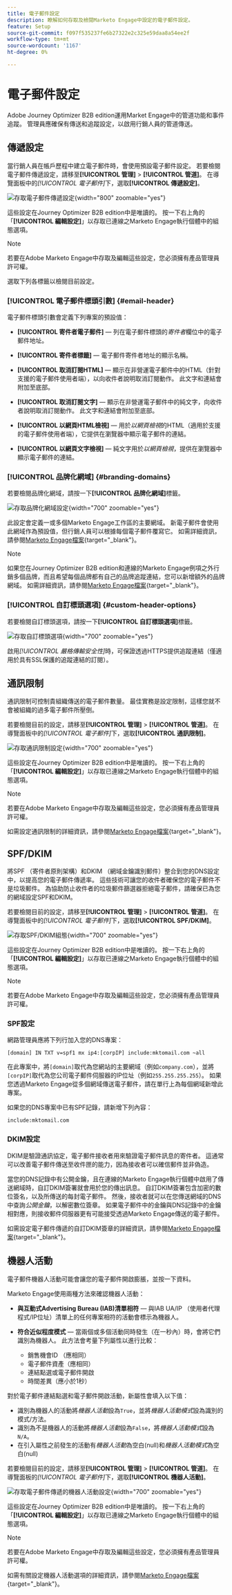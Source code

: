 ```yaml
---
title: 電子郵件設定
description: 瞭解如何存取及檢閱Marketo Engage中設定的電子郵件設定。
feature: Setup
source-git-commit: f097f535237fe6b27322e2c325e59daa8a54ee2f
workflow-type: tm+mt
source-wordcount: '1167'
ht-degree: 0%

---
```


# 電子郵件設定

Adobe Journey Optimizer B2B edition運用Market Engage中的管道功能和事件追蹤。 管理員應確保有傳送和追蹤設定，以啟用行銷人員的管道傳送。

## 傳遞設定

當行銷人員在帳戶歷程中建立電子郵件時，會使用預設電子郵件設定。 若要檢閱電子郵件傳遞設定，請移至&#x200B;**[!UICONTROL 管理]** > **[!UICONTROL 管道]**。 在導覽面板中的&#x200B;_[!UICONTROL 電子郵件]_&#x200B;下，選取&#x200B;**[!UICONTROL 傳遞設定]**。

![存取電子郵件傳遞設定](./assets/config-email-delivery-email-header.png){width="800" zoomable="yes"}

這些設定在Journey Optimizer B2B edition中是唯讀的。 按一下右上角的「**[!UICONTROL 編輯設定]**」以存取已連線之Marketo Engage執行個體中的組態選項。

>[!NOTE]
>
>若要在Adobe Marketo Engage中存取及編輯這些設定，您必須擁有產品管理員許可權。

選取下列各標籤以檢閱目前設定。

### [!UICONTROL 電子郵件標頭引數] {#email-header}

電子郵件標頭引數會定義下列專案的預設值：

* **[!UICONTROL 寄件者電子郵件]** — 列在電子郵件標頭的&#x200B;_寄件者_&#x200B;欄位中的電子郵件地址。

* **[!UICONTROL 寄件者標籤]** — 電子郵件寄件者地址的顯示名稱。

* **[!UICONTROL 取消訂閱HTML]** — 顯示在非營運電子郵件中的HTML（針對支援的電子郵件使用者端），以向收件者說明取消訂閱動作。 此文字和連結會附加至底部。

* **[!UICONTROL 取消訂閱文字]** — 顯示在非營運電子郵件中的純文字，向收件者說明取消訂閱動作。 此文字和連結會附加至底部。

* **[!UICONTROL 以網頁HTML檢視]** — 用於&#x200B;_以網頁檢視_&#x200B;的HTML（適用於支援的電子郵件使用者端），它提供在瀏覽器中顯示電子郵件的連結。

* **[!UICONTROL 以網頁文字檢視]** — 純文字用於&#x200B;_以網頁檢視_，提供在瀏覽器中顯示電子郵件的連結。

### [!UICONTROL 品牌化網域] {#branding-domains}

若要檢閱品牌化網域，請按一下&#x200B;**[!UICONTROL 品牌化網域]**&#x200B;標籤。

![存取品牌化網域設定](./assets/config-email-delivery-branding-domains.png){width="700" zoomable="yes"}

此設定會定義一或多個Marketo Engage工作區的主要網域。 新電子郵件會使用此網域作為預設值，但行銷人員可以根據每個電子郵件覆寫它。 如需詳細資訊，請參閱[Marketo Engage檔案](https://experienceleague.adobe.com/en/docs/marketo/using/product-docs/administration/email-setup/add-multiple-branding-domains/edit-your-default-branding-domain){target="_blank"}。

>[!NOTE]
>
>如果您在Journey Optimizer B2B edition和連線的Marketo Engage例項之外行銷多個品牌，而且希望每個品牌都有自己的品牌追蹤連結，您可以新增額外的品牌網域。 如需詳細資訊，請參閱[Marketo Engage檔案](https://experienceleague.adobe.com/en/docs/marketo/using/product-docs/administration/email-setup/add-multiple-branding-domains/add-an-additional-branding-domain){target="_blank"}。


### [!UICONTROL 自訂標頭選項] {#custom-header-options}

若要檢閱自訂標頭選項，請按一下&#x200B;**[!UICONTROL 自訂標頭選項]**&#x200B;標籤。

![存取自訂標頭選項](./assets/config-email-delivery-custom-header.png){width="700" zoomable="yes"}

啟用&#x200B;_[!UICONTROL 嚴格傳輸安全性]_&#x200B;時，可保證透過HTTPS提供追蹤連結（僅適用於具有SSL保護的追蹤連結的訂閱）。

## 通訊限制

通訊限制可控制貴組織傳送的電子郵件數量。 最佳實務是設定限制，這樣您就不會被組織的過多電子郵件所壓倒。

若要檢閱目前的設定，請移至&#x200B;**[!UICONTROL 管理]** > **[!UICONTROL 管道]**。 在導覽面板中的&#x200B;_[!UICONTROL 電子郵件]_&#x200B;下，選取&#x200B;**[!UICONTROL 通訊限制]**。

![存取通訊限制設定](./assets/config-email-communication-limits.png){width="700" zoomable="yes"}

這些設定在Journey Optimizer B2B edition中是唯讀的。 按一下右上角的「**[!UICONTROL 編輯設定]**」以存取已連線之Marketo Engage執行個體中的組態選項。

>[!NOTE]
>
>若要在Adobe Marketo Engage中存取及編輯這些設定，您必須擁有產品管理員許可權。

如需設定通訊限制的詳細資訊，請參閱[Marketo Engage檔案](https://experienceleague.adobe.com/en/docs/marketo/using/product-docs/administration/email-setup/enable-communication-limits){target="_blank"}。

## SPF/DKIM

將SPF （寄件者原則架構）和DKIM （網域金鑰識別郵件）整合到您的DNS設定中，以提高您的電子郵件傳遞率。 這些技術可讓您的收件者確保您的電子郵件不是垃圾郵件。 為協助防止收件者的垃圾郵件篩選器拒絕電子郵件，請確保已為您的網域設定SPF和DKIM。

若要檢閱目前的設定，請移至&#x200B;**[!UICONTROL 管理]** > **[!UICONTROL 管道]**。 在導覽面板中的&#x200B;_[!UICONTROL 電子郵件]_&#x200B;下，選取&#x200B;**[!UICONTROL SPF/DKIM]**。

![存取SPF/DKIM組態](./assets/config-email-spf-dkim.png){width="700" zoomable="yes"}

這些設定在Journey Optimizer B2B edition中是唯讀的。 按一下右上角的「**[!UICONTROL 編輯設定]**」以存取已連線之Marketo Engage執行個體中的組態選項。

>[!NOTE]
>
>若要在Adobe Marketo Engage中存取及編輯這些設定，您必須擁有產品管理員許可權。

### SPF設定

網路管理員應將下列行加入您的DNS專案：

`[domain] IN TXT v=spf1 mx ip4:[corpIP] include:mktomail.com ~all`

在此專案中，將`[domain]`取代為您網站的主要網域（例如`company.com`），並將`[corpIP]`取代為您公司電子郵件伺服器的IP位址（例如`255.255.255.255`）。 如果您透過Marketo Engage從多個網域傳送電子郵件，請在單行上為每個網域新增此專案。

如果您的DNS專案中已有SPF記錄，請新增下列內容：

`include:mktomail.com`

### DKIM設定

DKIM是驗證通訊協定，電子郵件接收者用來驗證電子郵件訊息的寄件者。 這通常可以改善電子郵件傳送至收件匣的能力，因為接收者可以確信郵件並非偽造。

當您的DNS記錄中有公開金鑰，且在連線的Marketo Engage執行個體中啟用了傳送網域時，自訂DKIM簽署就會用於您的傳出訊息。 自訂DKIM簽署包含加密的數位簽名，以及所傳送的每封電子郵件。 然後，接收者就可以在您傳送網域的DNS中查詢&#x200B;_公開金鑰_，以解密數位簽章。 如果電子郵件中的金鑰與DNS記錄中的金鑰相對應，則接收郵件伺服器更有可能接受透過Marketo Engage傳送的電子郵件。

如需設定電子郵件傳遞的自訂DKIM簽章的詳細資訊，請參閱[Marketo Engage檔案](https://experienceleague.adobe.com/en/docs/marketo/using/product-docs/email-marketing/deliverability/set-up-a-custom-dkim-signature){target="_blank"}。

## 機器人活動

電子郵件機器人活動可能會讓您的電子郵件開啟膨脹，並按一下資料。

Marketo Engage使用兩種方法來確認機器人活動：

* **與互動式Advertising Bureau (IAB)清單相符** — 與IAB UA/IP （使用者代理程式/IP位址）清單上的任何專案相符的活動會標示為機器人。

* **符合近似程度模式** — 當兩個或多個活動同時發生（在一秒內）時，會將它們識別為機器人。 此方法會考量下列屬性以進行比較：

   * 銷售機會ID （應相同）
   * 電子郵件資產（應相同）
   * 連結點選或電子郵件開啟
   * 時間差異（應小於1秒）

對於電子郵件連結點選和電子郵件開啟活動，新屬性會填入以下值：

* 識別為機器人的活動將&#x200B;_機器人活動_&#x200B;設為`True`，並將&#x200B;_機器人活動模式_&#x200B;設為識別的模式/方法。
* 識別為不是機器人的活動將&#x200B;_機器人活動_&#x200B;設為`False`，將&#x200B;_機器人活動模式_&#x200B;設為`N/A`。
* 在引入屬性之前發生的活動有&#x200B;_機器人活動_&#x200B;為空白(null)和&#x200B;_機器人活動模式_&#x200B;為空白(null)

若要檢閱目前的設定，請移至&#x200B;**[!UICONTROL 管理]** > **[!UICONTROL 管道]**。 在導覽面板的&#x200B;_[!UICONTROL 電子郵件]_&#x200B;下，選取&#x200B;**[!UICONTROL 機器人活動]**。

![存取電子郵件傳遞的機器人活動設定](./assets/config-email-bot-activity.png){width="700" zoomable="yes"}

這些設定在Journey Optimizer B2B edition中是唯讀的。 按一下右上角的「**[!UICONTROL 編輯設定]**」以存取已連線之Marketo Engage執行個體中的組態選項。

>[!NOTE]
>
>若要在Adobe Marketo Engage中存取及編輯這些設定，您必須擁有產品管理員許可權。

如需有關設定機器人活動選項的詳細資訊，請參閱[Marketo Engage檔案](https://experienceleague.adobe.com/en/docs/marketo/using/product-docs/administration/email-setup/filtering-email-bot-activity#select-filter-type){target="_blank"}。

